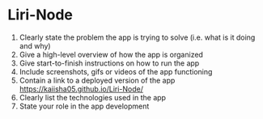 # Liri-Node

1. Clearly state the problem the app is trying to solve (i.e. what is it doing and why)
2. Give a high-level overview of how the app is organized
3. Give start-to-finish instructions on how to run the app
4. Include screenshots, gifs or videos of the app functioning
5. Contain a link to a deployed version of the app
https://kaiisha05.github.io/Liri-Node/
6. Clearly list the technologies used in the app
7. State your role in the app development
